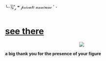 ╰┈🗓˚ ༘ ❝  𝓅𝓇𝒾𝓋𝒶𝓉𝑒 𝒶𝓃𝓃𝑜𝓊𝓃𝒸 ﾟ･

# [see there](https://alpiwnnn.github.io/to.pigeon/)
<p align = center ><img src="https://github.com/alpiwnnn/to.pigeon/assets/135938418/26628aba-a6b8-4bbe-9eb7-d1cb922aa4af"> </p>

**a big thank you for the presence of your figure**
